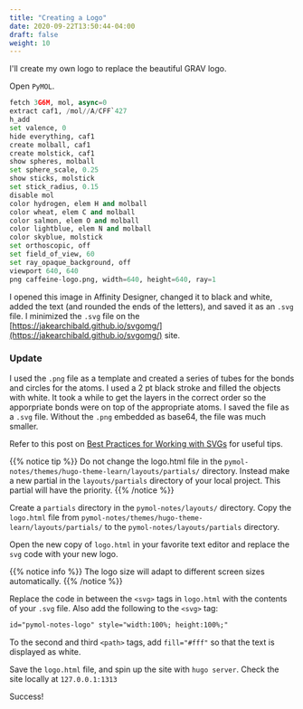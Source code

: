 ```yaml
---
title: "Creating a Logo"
date: 2020-09-22T13:50:44-04:00
draft: false
weight: 10
---
```


I'll create my own logo to replace the beautiful GRAV logo.

Open `PyMOL`.

```py
fetch 3G6M, mol, async=0
extract caf1, /mol//A/CFF`427
h_add
set valence, 0
hide everything, caf1
create molball, caf1
create molstick, caf1
show spheres, molball
set sphere_scale, 0.25
show sticks, molstick
set stick_radius, 0.15
disable mol
color hydrogen, elem H and molball
color wheat, elem C and molball
color salmon, elem O and molball
color lightblue, elem N and molball
color skyblue, molstick
set orthoscopic, off
set field_of_view, 60
set ray_opaque_background, off
viewport 640, 640 
png caffeine-logo.png, width=640, height=640, ray=1
```

I opened this image in Affinity Designer, changed it to black and white, added the text (and rounded the ends of the letters), and saved it as an `.svg` file. I minimized the `.svg` file on the [https://jakearchibald.github.io/svgomg/](https://jakearchibald.github.io/svgomg/) site.

### Update

I used the `.png` file as a template and created a series of tubes for the bonds and circles for the atoms. I used a 2 pt black stroke and filled the objects with white. It took a while to get the layers in the correct order so the apporpriate bonds were on top of the appropriate atoms. I saved the file as a `.svg` file. Without the `.png` embedded as base64, the file was much smaller.

Refer to this post on [Best Practices for Working with SVGs](https://www.bitovi.com/blog/best-practices-for-working-with-svgs) for useful tips.

{{% notice tip %}}
Do not change the logo.html file in the `pymol-notes/themes/hugo-theme-learn/layouts/partials/` directory. Instead make a new partial in the `layouts/partials` directory of your local project. This partial will have the priority.
{{% /notice %}}

Create a `partials` directory in the `pymol-notes/layouts/` directory. Copy the `logo.html` file from `pymol-notes/themes/hugo-theme-learn/layouts/partials/` to the `pymol-notes/layouts/partials` directory.

Open the new copy of `logo.html` in your favorite text editor and replace the `svg` code with your new logo.

{{% notice info %}}
The logo size will adapt to different screen sizes automatically.
{{% /notice %}}

Replace the code in between the `<svg>` tags in `logo.html` with the contents of your `.svg` file. Also add the following to the `<svg>` tag:

```html
id="pymol-notes-logo" style="width:100%; height:100%;"
```

To the second and third `<path>` tags, add `fill="#fff"` so that the text is displayed as white.

Save the `logo.html` file, and spin up the site with `hugo server`. Check the site locally at `127.0.0.1:1313`

Success!
